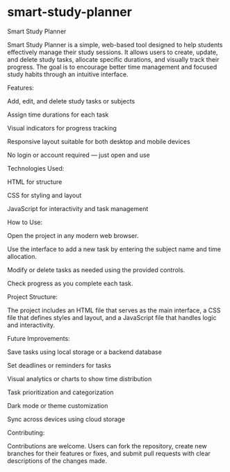 # smart-study-planner
Smart Study Planner

Smart Study Planner is a simple, web-based tool designed to help students effectively manage their study sessions. It allows users to create, update, and delete study tasks, allocate specific durations, and visually track their progress. The goal is to encourage better time management and focused study habits through an intuitive interface.

Features:

Add, edit, and delete study tasks or subjects

Assign time durations for each task

Visual indicators for progress tracking

Responsive layout suitable for both desktop and mobile devices

No login or account required — just open and use

Technologies Used:

HTML for structure

CSS for styling and layout

JavaScript for interactivity and task management

How to Use:

Open the project in any modern web browser.

Use the interface to add a new task by entering the subject name and time allocation.

Modify or delete tasks as needed using the provided controls.

Check progress as you complete each task.

Project Structure:

The project includes an HTML file that serves as the main interface, a CSS file that defines styles and layout, and a JavaScript file that handles logic and interactivity.

Future Improvements:

Save tasks using local storage or a backend database

Set deadlines or reminders for tasks

Visual analytics or charts to show time distribution

Task prioritization and categorization

Dark mode or theme customization

Sync across devices using cloud storage

Contributing:

Contributions are welcome. Users can fork the repository, create new branches for their features or fixes, and submit pull requests with clear descriptions of the changes made.

